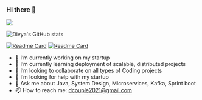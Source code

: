 ### Hi there 👋
![](https://komarev.com/ghpvc/?username=dev-dgupta&color=green)
<br>


![Divya's GitHub stats](https://github-readme-stats.vercel.app/api?username=dev-dgupta&count_private=true&show_icons=true&theme=radical)

[![Readme Card](https://github-readme-stats.vercel.app/api/pin/?username=dev-dgupta&repo=oneStopSolution&show_owner=dev-dgupta)](https://github.com/dev-dgupta/oneStopSolution)
[![Readme Card](https://github-readme-stats.vercel.app/api/pin/?username=dev-dgupta&repo=Cracking_the_coding_interview_java&show_owner=dev-dgupta)](https://github.com/dev-dgupta/Cracking_the_coding_interview_java)

- 🔭 I’m currently working on my startup
- 🌱 I’m currently learning deployment of scalable, distributed projects
- 👯 I’m looking to collaborate on all types of Coding projects
- 🤔 I’m looking for help with my startup
- 💬 Ask me about Java, System Design, Microservices, Kafka, Sprint boot
- 📫 How to reach me: dcouple2021@gmail.com

<!--
**dev-dgupta/dev-dgupta** is a ✨ _special_ ✨ repository because its `README.md` (this file) appears on your GitHub profile.

Here are some ideas to get you started:

- 🔭 I’m currently working on ...
- 🌱 I’m currently learning ...
- 👯 I’m looking to collaborate on ...
- 🤔 I’m looking for help with ...
- 💬 Ask me about ...
- 📫 How to reach me: ...
- 😄 Pronouns: ...
- ⚡ Fun fact: ...
-->
